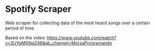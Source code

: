 # Spotify Scraper
Web scraper for collecting data of the most heard songs over a certain period of time.

Based on the video: https://www.youtube.com/watch?v=3UYqMXNqZ48&ab_channel=MorsaProgramando
